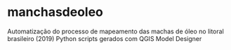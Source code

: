 # manchasdeoleo
Automatização do processo de mapeamento das machas de óleo no litoral brasileiro (2019)
Python scripts gerados com QGIS Model Designer
